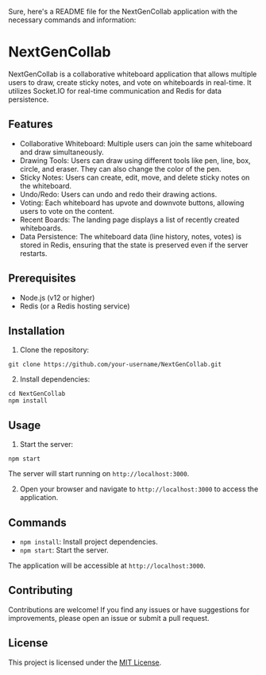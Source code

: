 Sure, here's a README file for the NextGenCollab application with the necessary commands and information:

# NextGenCollab

NextGenCollab is a collaborative whiteboard application that allows multiple users to draw, create sticky notes, and vote on whiteboards in real-time. It utilizes Socket.IO for real-time communication and Redis for data persistence.

## Features

- Collaborative Whiteboard: Multiple users can join the same whiteboard and draw simultaneously.
- Drawing Tools: Users can draw using different tools like pen, line, box, circle, and eraser. They can also change the color of the pen.
- Sticky Notes: Users can create, edit, move, and delete sticky notes on the whiteboard.
- Undo/Redo: Users can undo and redo their drawing actions.
- Voting: Each whiteboard has upvote and downvote buttons, allowing users to vote on the content.
- Recent Boards: The landing page displays a list of recently created whiteboards.
- Data Persistence: The whiteboard data (line history, notes, votes) is stored in Redis, ensuring that the state is preserved even if the server restarts.

## Prerequisites

- Node.js (v12 or higher)
- Redis (or a Redis hosting service)

## Installation

1. Clone the repository:

```
git clone https://github.com/your-username/NextGenCollab.git
```

2. Install dependencies:

```
cd NextGenCollab
npm install
```

## Usage

1. Start the server:

```
npm start
```

The server will start running on `http://localhost:3000`.

2. Open your browser and navigate to `http://localhost:3000` to access the application.

## Commands

- `npm install`: Install project dependencies.
- `npm start`: Start the server.

The application will be accessible at `http://localhost:3000`.

## Contributing

Contributions are welcome! If you find any issues or have suggestions for improvements, please open an issue or submit a pull request.

## License

This project is licensed under the [MIT License](LICENSE).
